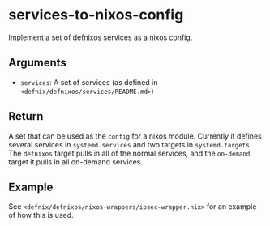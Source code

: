 services-to-nixos-config
=========================

Implement a set of defnixos services as a nixos config.

Arguments
----------

* `services`: A set of services (as defined in
  `<defnix/defnixos/services/README.md>`)

Return
------

A set that can be used as the `config` for a nixos module. Currently it defines
several services in `systemd.services` and two targets in `systemd.targets`.
The `defnixos` target pulls in all of the normal services, and the `on-demand`
target it pulls in all on-demand services.

Example
-------

See `<defnix/defnixos/nixos-wrappers/ipsec-wrapper.nix>` for an example
of how this is used.
